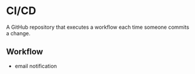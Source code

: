 # CI/CD
A GitHub repository that executes a workflow each time someone commits a change.

## Workflow
* email notification
